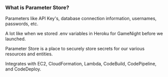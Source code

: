 ### What is Parameter Store?

Parameters like API Key's, database connection information, usernames, passwords, etc.

A lot like when we stored .env variables in Heroku for GameNight before we launched.

Parameter Store is a place to securely store secrets for our various resources and entities.

Integrates with EC2, CloudFormation, Lambda, CodeBuild, CodePipeline, and CodeDeploy.
